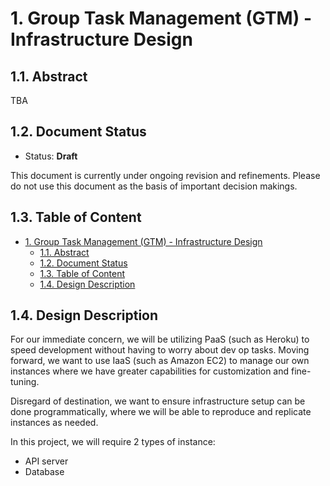 # 1. Group Task Management (GTM) - Infrastructure Design

## 1.1. Abstract

TBA

## 1.2. Document Status

* Status: **Draft**

This document is currently under ongoing revision and refinements. Please do not use this document as the basis of important decision makings.

## 1.3. Table of Content

- [1. Group Task Management (GTM) - Infrastructure Design](#1-group-task-management-gtm---infrastructure-design)
  - [1.1. Abstract](#11-abstract)
  - [1.2. Document Status](#12-document-status)
  - [1.3. Table of Content](#13-table-of-content)
  - [1.4. Design Description](#14-design-description)

## 1.4. Design Description

For our immediate concern, we will be utilizing PaaS (such as Heroku) to speed development without having to worry about dev op tasks. Moving forward, we want to use IaaS (such as Amazon EC2) to manage our own instances where we have greater capabilities for customization and fine-tuning.

Disregard of destination, we want to ensure infrastructure setup can be done programmatically, where we will be able to reproduce and replicate instances as needed.

In this project, we will require 2 types of instance:

* API server
* Database
